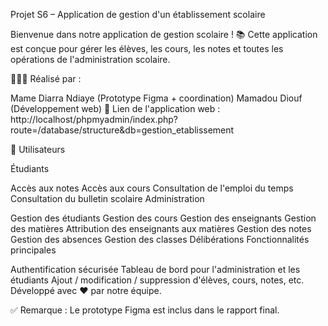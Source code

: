 Projet S6 – Application de gestion d'un établissement scolaire

Bienvenue dans notre application de gestion scolaire ! 📚
Cette application est conçue pour gérer les élèves, les cours, les notes et toutes les opérations de l'administration scolaire.

👩🏽‍💻 Réalisé par :

Mame Diarra Ndiaye (Prototype Figma + coordination)
Mamadou Diouf (Développement web)
🔗 Lien de l'application web : http://localhost/phpmyadmin/index.php?route=/database/structure&db=gestion_etablissement

👥 Utilisateurs

Étudiants

Accès aux notes
Accès aux cours
Consultation de l'emploi du temps
Consultation du bulletin scolaire
Administration

Gestion des étudiants
Gestion des cours
Gestion des enseignants
Gestion des matières
Attribution des enseignants aux matières
Gestion des notes
Gestion des absences
Gestion des classes
Délibérations
Fonctionnalités principales

Authentification sécurisée
Tableau de bord pour l'administration et les étudiants
Ajout / modification / suppression d'élèves, cours, notes, etc.
Développé avec ❤️ par notre équipe.

✅ Remarque : Le prototype Figma est inclus dans le rapport final.
